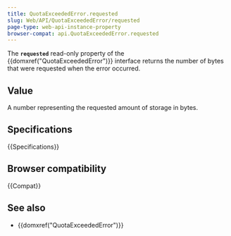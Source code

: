 ```yaml
---
title: QuotaExceededError.requested
slug: Web/API/QuotaExceededError/requested
page-type: web-api-instance-property
browser-compat: api.QuotaExceededError.requested
---
```


The **`requested`** read-only property of the {{domxref("QuotaExceededError")}} interface returns the number of bytes that were requested when the error occurred.

## Value

A number representing the requested amount of storage in bytes.

## Specifications

{{Specifications}}

## Browser compatibility

{{Compat}}

## See also

- {{domxref("QuotaExceededError")}}

